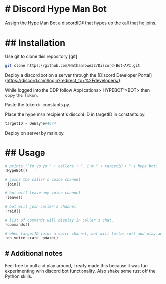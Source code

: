 <h1> # Discord Hype Man Bot </h1>

Assign the Hype Man Bot a discordID# that hypes up the call that he joins.

<h1> ## Installation </h1>

Use git to clone this repository [git]

```bash
git clone https://github.com/Nathanrowe32/Discord-Bot-API.git
```

 Deploy a discord bot on a server through the [Discord Developer Portal] (https://discord.com/login?redirect_to=%2Fdevelopers/).
 
 While logged into the DDP follow Applications>'HYPEBOT">BOT> then copy the Token.
 
 Paste the token in constants.py.
 
 Place the hype man recipient's discord ID in targetID in constants.py.
 ```python
 targetID = DeWayne#4674
 ```
 
 Deploy on server by main.py.

<h1> ## Usage </h1>

```python
# prints "`Yo yo yo " + callers + ", i'm " + targetID + "'s hype bot! :D`"
!HypeBot()

# joins the caller's voice channel
!join()

# bot will leave any voice channel
!leave()

# bot will join caller's channel
!raid()

# list of commands will display in caller's chat.
!commands()

# when targetID joins a voice channel, bot will follow suit and play audio_source_file mp3 in call.
!on_voice_state_update()
```

<h2> # Additional notes </h2>
Feel free to pull and play around, I really made this because it was fun experimenting with discord bot functionality.
Also shake some rust off the Python skills.

